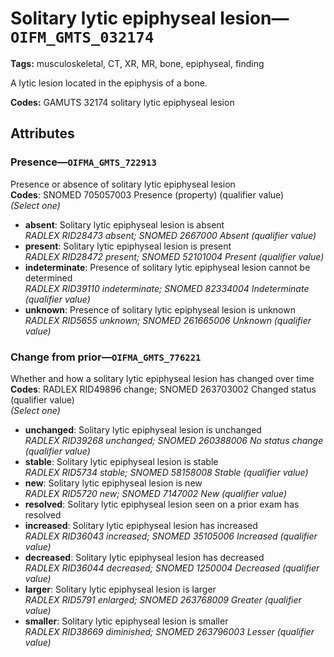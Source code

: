 # Solitary lytic epiphyseal lesion—`OIFM_GMTS_032174`

**Tags:** musculoskeletal, CT, XR, MR, bone, epiphyseal, finding

A lytic lesion located in the epiphysis of a bone.

**Codes:** GAMUTS 32174 solitary lytic epiphyseal lesion

## Attributes

### Presence—`OIFMA_GMTS_722913`

Presence or absence of solitary lytic epiphyseal lesion  
**Codes**: SNOMED 705057003 Presence (property) (qualifier value)  
*(Select one)*

- **absent**: Solitary lytic epiphyseal lesion is absent  
_RADLEX RID28473 absent; SNOMED 2667000 Absent (qualifier value)_
- **present**: Solitary lytic epiphyseal lesion is present  
_RADLEX RID28472 present; SNOMED 52101004 Present (qualifier value)_
- **indeterminate**: Presence of solitary lytic epiphyseal lesion cannot be determined  
_RADLEX RID39110 indeterminate; SNOMED 82334004 Indeterminate (qualifier value)_
- **unknown**: Presence of solitary lytic epiphyseal lesion is unknown  
_RADLEX RID5655 unknown; SNOMED 261665006 Unknown (qualifier value)_

### Change from prior—`OIFMA_GMTS_776221`

Whether and how a solitary lytic epiphyseal lesion has changed over time  
**Codes**: RADLEX RID49896 change; SNOMED 263703002 Changed status (qualifier value)  
*(Select one)*

- **unchanged**: Solitary lytic epiphyseal lesion is unchanged  
_RADLEX RID39268 unchanged; SNOMED 260388006 No status change (qualifier value)_
- **stable**: Solitary lytic epiphyseal lesion is stable  
_RADLEX RID5734 stable; SNOMED 58158008 Stable (qualifier value)_
- **new**: Solitary lytic epiphyseal lesion is new  
_RADLEX RID5720 new; SNOMED 7147002 New (qualifier value)_
- **resolved**: Solitary lytic epiphyseal lesion seen on a prior exam has resolved  
- **increased**: Solitary lytic epiphyseal lesion has increased  
_RADLEX RID36043 increased; SNOMED 35105006 Increased (qualifier value)_
- **decreased**: Solitary lytic epiphyseal lesion has decreased  
_RADLEX RID36044 decreased; SNOMED 1250004 Decreased (qualifier value)_
- **larger**: Solitary lytic epiphyseal lesion is larger  
_RADLEX RID5791 enlarged; SNOMED 263768009 Greater (qualifier value)_
- **smaller**: Solitary lytic epiphyseal lesion is smaller  
_RADLEX RID38669 diminished; SNOMED 263796003 Lesser (qualifier value)_
